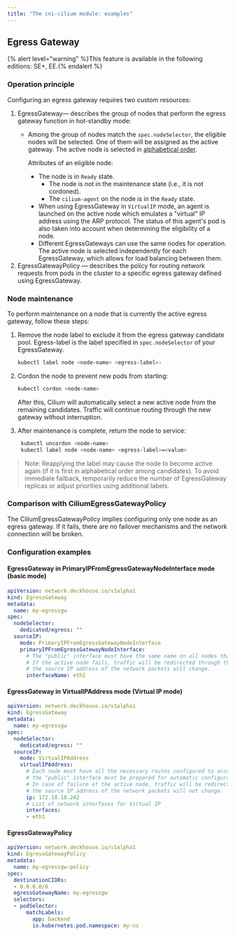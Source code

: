 ```yaml
---
title: "The cni-cilium module: examples"
---
```


## Egress Gateway

{% alert level="warning" %}This feature is available in the following editions: SE+, EE.{% endalert %}

### Operation principle

Configuring an egress gateway requires two custom resources:

1. EgressGateway— describes the group of nodes that perform the egress gateway function in hot-standby mode:
   - Among the group of nodes match the `spec.nodeSelector`, the eligible nodes will be selected. One of them will be assigned as the active gateway. The active node is selected in [alphabetical order](https://docs.cilium.io/en/latest/network/egress-gateway/egress-gateway/index.html#selecting-and-configuring-the-gateway-node).

     Attributes of an eligible node:
     - The node is in `Ready` state.
       - The node is not in the maintenance state (i.e., it is not cordoned).
       - The `cilium-agent` on the node is in the `Ready` state.
     - When using EgressGateway in `VirtualIP` mode, an agent is launched on the active node which emulates a "virtual" IP address using the ARP protocol. The status of this agent's pod is also taken into account when determining the eligibility of a node.
     - Different EgressGateways can use the same nodes for operation. The active node is selected independently for each EgressGateway, which allows for load balancing between them.
1. EgressGatewayPolicy — describes the policy for routing network requests from pods in the cluster to a specific egress gateway defined using EgressGateway.

### Node maintenance

To perform maintenance on a node that is currently the active egress gateway, follow these steps:
1. Remove the node label to exclude it from the egress gateway candidate pool. Egress-label is the label specified in `spec.nodeSelector` of your EgressGateway.

    ```bash
    kubectl label node <node-name> <egress-label>-
    ```

1. Cordon the node to prevent new pods from starting:

    ```bash
    kubectl cordon <node-name>
    ```

    After this, Cilium will automatically select a new active node from the remaining candidates.
    Traffic will continue routing through the new gateway without interruption.

1. After maintenance is complete, return the node to service:

   ```bash
    kubectl uncordon <node-name>
    kubectl label node <node-name> <egress-label>=<value>
   ```

> Note: Reapplying the label may cause the node to become active again (if it is first in alphabetical order among candidates).
To avoid immediate failback, temporarily reduce the number of EgressGateway replicas or adjust priorities using additional labels.

### Comparison with CiliumEgressGatewayPolicy

The CiliumEgressGatewayPolicy implies configuring only one node as an egress gateway. If it fails, there are no failover mechanisms and the network connection will be broken.

### Configuration examples

#### EgressGateway in PrimaryIPFromEgressGatewayNodeInterface mode (basic mode)

```yaml
apiVersion: network.deckhouse.io/v1alpha1
kind: EgressGateway
metadata:
  name: my-egressgw
spec:
  nodeSelector:
    dedicated/egress: ""
  sourceIP:
    mode: PrimaryIPFromEgressGatewayNodeInterface
    primaryIPFromEgressGatewayNodeInterface:
      # The "public" interface must have the same name on all nodes that matching the nodeSelector.
      # If the active node fails, traffic will be redirected through the backup node and
      # the source IP address of the network packets will change.
      interfaceName: eth1
```

#### EgressGateway in VirtualIPAddress mode (Virtual IP mode)

```yaml
apiVersion: network.deckhouse.io/v1alpha1
kind: EgressGateway
metadata:
  name: my-egressgw
spec:
  nodeSelector:
    dedicated/egress: ""
  sourceIP:
    mode: VirtualIPAddress
    virtualIPAddress:
      # Each node must have all the necessary routes configured to access all external public services,
      # the "public" interface must be prepared for automatic configuration of the "virtual" IP as a secondary IP address.
      # In case of failure of the active node, traffic will be redirected through the backup node and
      # the source IP address of the network packets will not change.
      ip: 172.18.18.242
      # List of network interfaces for Virtual IP
      interfaces:
      - eth1
```

#### EgressGatewayPolicy

```yaml
apiVersion: network.deckhouse.io/v1alpha1
kind: EgressGatewayPolicy
metadata:
  name: my-egressgw-policy
spec:
  destinationCIDRs:
  - 0.0.0.0/0
  egressGatewayName: my-egressgw
  selectors:
  - podSelector:
      matchLabels:
        app: backend
        io.kubernetes.pod.namespace: my-ns
```
